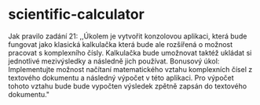 # scientific-calculator

Jak pravilo zadání 21:
,,Úkolem je vytvořit konzolovou aplikaci, která bude fungovat jako klasická kalkulačka která bude ale
rozšířená o možnost pracovat s komplexního čísly. Kalkulačka bude umožnovat taktéž ukládat si
jednotlivé mezivýsledky a následně jich používat.
Bonusový úkol: Implementujte možnost načítaní matematického vztahu komplexních čísel z
textového dokumentu a následný výpočet v této aplikaci. Pro výpočet tohoto vztahu bude bude
vypočten výsledek zpětně zapsán do textového dokumentu."
